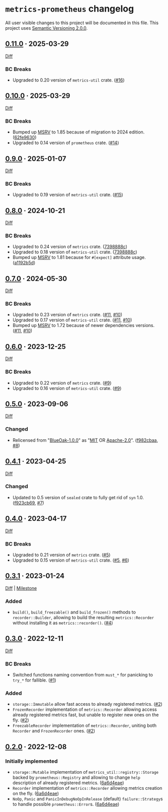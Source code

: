 `metrics-prometheus` changelog
==============================

All user visible changes to this project will be documented in this file. This project uses [Semantic Versioning 2.0.0].




## [0.11.0] · 2025-03-29
[0.11.0]: https://github.com/instrumentisto/metrics-prometheus-rs/tree/v0.11.0

[Diff](https://github.com/instrumentisto/metrics-prometheus-rs/compare/v0.10.0...v0.11.0)

### BC Breaks

- Upgraded to 0.20 version of `metrics-util` crate. ([#16])

[#16]: https://github.com/instrumentisto/metrics-prometheus-rs/pull/16




## [0.10.0] · 2025-03-29
[0.10.0]: https://github.com/instrumentisto/metrics-prometheus-rs/tree/v0.10.0

[Diff](https://github.com/instrumentisto/metrics-prometheus-rs/compare/v0.9.0...v0.10.0)

### BC Breaks

- Bumped up [MSRV] to 1.85 because of migration to 2024 edition. ([62fe9630])
- Upgraded to 0.14 version of `prometheus` crate. ([#14])

[#14]: https://github.com/instrumentisto/metrics-prometheus-rs/pull/14
[62fe9630]: https://github.com/instrumentisto/metrics-prometheus-rs/commit/62fe9630da9e42f19b24aeffa317c51fb21a67d2




## [0.9.0] · 2025-01-07
[0.9.0]: https://github.com/instrumentisto/metrics-prometheus-rs/tree/v0.9.0

[Diff](https://github.com/instrumentisto/metrics-prometheus-rs/compare/v0.8.0...v0.9.0)

### BC Breaks

- Upgraded to 0.19 version of `metrics-util` crate. ([#15])

[#15]: https://github.com/instrumentisto/metrics-prometheus-rs/pull/15




## [0.8.0] · 2024-10-21
[0.8.0]: https://github.com/instrumentisto/metrics-prometheus-rs/tree/v0.8.0

[Diff](https://github.com/instrumentisto/metrics-prometheus-rs/compare/v0.7.0...v0.8.0)

### BC Breaks

- Upgraded to 0.24 version of `metrics` crate. ([7398888c])
- Upgraded to 0.18 version of `metrics-util` crate. ([7398888c])
- Bumped up [MSRV] to 1.81 because for `#[expect]` attribute usage. ([a1192b5d])

[7398888c]: https://github.com/instrumentisto/metrics-prometheus-rs/commit/7398888ce269abe305c4cd578df8cc17e81e4d61
[a1192b5d]: https://github.com/instrumentisto/metrics-prometheus-rs/commit/a1192b5d1d7d6069b82d10f71d7fc4e0583897c0




## [0.7.0] · 2024-05-30
[0.7.0]: https://github.com/instrumentisto/metrics-prometheus-rs/tree/v0.7.0

[Diff](https://github.com/instrumentisto/metrics-prometheus-rs/compare/v0.6.0...v0.7.0)

### BC Breaks

- Upgraded to 0.23 version of `metrics` crate. ([#11], [#10])
- Upgraded to 0.17 version of `metrics-util` crate. ([#11], [#10])
- Bumped up [MSRV] to 1.72 because of newer dependencies versions. ([#11], [#10])

[#10]: https://github.com/instrumentisto/metrics-prometheus-rs/issues/10
[#11]: https://github.com/instrumentisto/metrics-prometheus-rs/pull/11




## [0.6.0] · 2023-12-25
[0.6.0]: https://github.com/instrumentisto/metrics-prometheus-rs/tree/v0.6.0

[Diff](https://github.com/instrumentisto/metrics-prometheus-rs/compare/v0.5.0...v0.6.0)

### BC Breaks

- Upgraded to 0.22 version of `metrics` crate. ([#9])
- Upgraded to 0.16 version of `metrics-util` crate. ([#9])

[#9]: https://github.com/instrumentisto/metrics-prometheus-rs/pull/9




## [0.5.0] · 2023-09-06
[0.5.0]: https://github.com/instrumentisto/metrics-prometheus-rs/tree/v0.5.0

[Diff](https://github.com/instrumentisto/metrics-prometheus-rs/compare/v0.4.1...v0.5.0)

### Changed

- Relicensed from "[BlueOak-1.0.0]" as "[MIT] OR [Apache-2.0]". ([f982cbaa], [#8])

[Apache-2.0]: https://github.com/instrumentisto/metrics-prometheus-rs/blob/v0.5.0/LICENSE-APACHE
[BlueOak-1.0.0]: https://github.com/instrumentisto/metrics-prometheus-rs/blob/v0.4.1/LICENSE.md
[MIT]: https://github.com/instrumentisto/metrics-prometheus-rs/blob/v0.5.0/LICENSE
[f982cbaa]: https://github.com/instrumentisto/metrics-prometheus-rs/commit/f982cbaabcefb976e54159a9c758b19712b156ef
[#8]: https://github.com/instrumentisto/metrics-prometheus-rs/pull/8




## [0.4.1] · 2023-04-25
[0.4.1]: https://github.com/instrumentisto/metrics-prometheus-rs/tree/v0.4.1

[Diff](https://github.com/instrumentisto/metrics-prometheus-rs/compare/v0.4.0...v0.4.1)

### Changed

- Updated to 0.5 version of `sealed` crate to fully get rid of `syn` 1.0. ([f923cb69], [#7])

[f923cb69]: https://github.com/instrumentisto/metrics-prometheus-rs/commit/f923cb69553ee624213b7df179c95137134843e3
[#7]: https://github.com/instrumentisto/metrics-prometheus-rs/pull/7




## [0.4.0] · 2023-04-17
[0.4.0]: https://github.com/instrumentisto/metrics-prometheus-rs/tree/v0.4.0

[Diff](https://github.com/instrumentisto/metrics-prometheus-rs/compare/v0.3.1...v0.4.0)

### BC Breaks

- Upgraded to 0.21 version of `metrics` crate. ([#5])
- Upgraded to 0.15 version of `metrics-util` crate. ([#5], [#6])

[#5]: https://github.com/instrumentisto/metrics-prometheus-rs/pull/5
[#6]: https://github.com/instrumentisto/metrics-prometheus-rs/pull/6




## [0.3.1] · 2023-01-24
[0.3.1]: https://github.com/instrumentisto/metrics-prometheus-rs/tree/v0.3.1

[Diff](https://github.com/instrumentisto/metrics-prometheus-rs/compare/v0.3.0...v0.3.1) | [Milestone](https://github.com/instrumentisto/metrics-prometheus-rs/milestone/1)

### Added

- `build()`, `build_freezable()` and `build_frozen()` methods to `recorder::Builder`, allowing to build the resulting `metrics::Recorder` without installing it as `metrics::recorder()`. ([#4])

[#4]: https://github.com/instrumentisto/metrics-prometheus-rs/pull/4




## [0.3.0] · 2022-12-11
[0.3.0]: https://github.com/instrumentisto/metrics-prometheus-rs/tree/v0.3.0

[Diff](https://github.com/instrumentisto/metrics-prometheus-rs/compare/v0.2.0...v0.3.0)

### BC Breaks

- Switched functions naming convention from `must_*` for panicking to `try_*` for fallible. ([#1])

### Added

- `storage::Immutable` allow fast access to already registered metrics. ([#2])
- `FrozenRecorder` implementation of `metrics::Recorder` allowing access already registered metrics fast, but unable to register new ones on the fly. ([#2])
- `FreezableRecorder` implementation of `metrics::Recorder`, uniting both `Recorder` and `FrozenRecorder` ones. ([#2])

[#1]: https://github.com/instrumentisto/metrics-prometheus-rs/pull/1
[#2]: https://github.com/instrumentisto/metrics-prometheus-rs/pull/2




## [0.2.0] · 2022-12-08
[0.2.0]: https://github.com/instrumentisto/metrics-prometheus-rs/tree/v0.2.0

### Initially implemented

- `storage::Mutable` implementation of `metrics_util::registry::Storage` backed by `prometheus::Registry` and allowing to change `help` description of already registered metrics. ([6a6d4eae])
- `Recorder` implementation of `metrics::Recorder` allowing metrics creation on the fly. ([6a6d4eae])
- `NoOp`, `Panic` and `PanicInDebugNoOpInRelease` (default) `failure::Strategy`s to handle possible `prometheus::Error`s. ([6a6d4eae])

[6a6d4eae]: https://github.com/instrumentisto/metrics-prometheus-rs/commit/6a6d4eaefaf6a89a9f26c4d28b440fb671cec75a




[MSRV]: https://doc.rust-lang.org/cargo/reference/manifest.html#the-rust-version-field
[Semantic Versioning 2.0.0]: https://semver.org
